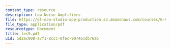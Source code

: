 ```yaml
---
content_type: resource
description: Low Noise Amplifiers
file: https://ol-ocw-studio-app-production.s3.amazonaws.com/courses/6-976-high-speed-communication-circuits-and-systems-spring-2003/5d2ac908a7f18ccc0fec90746cdb76ab_lec9.pdf
file_type: application/pdf
resourcetype: Document
title: lec9.pdf
uid: 5d2ac908-a7f1-8ccc-0fec-90746cdb76ab
---
```


